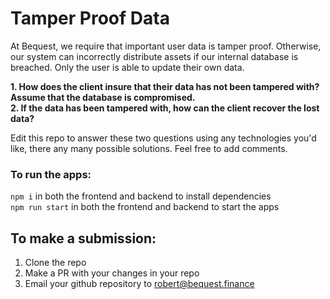 # Tamper Proof Data

At Bequest, we require that important user data is tamper proof. Otherwise, our system can incorrectly distribute assets if our internal database is breached. 
Only the user is able to update their own data.


**1. How does the client insure that their data has not been tampered with? Assume that the database is compromised.**
<br />
**2. If the data has been tampered with, how can the client recover the lost data?**


Edit this repo to answer these two questions using any technologies you'd like, there any many possible solutions. Feel free to add comments.

### To run the apps:
```npm i``` in both the frontend and backend to install dependencies
<br />
```npm run start``` in both the frontend and backend to start the apps

## To make a submission:
1. Clone the repo
2. Make a PR with your changes in your repo
3. Email your github repository to robert@bequest.finance
